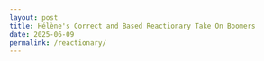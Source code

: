 ```yaml
---
layout: post
title: Hélène's Correct and Based Reactionary Take On Boomers 
date: 2025-06-09
permalink: /reactionary/
---
```

